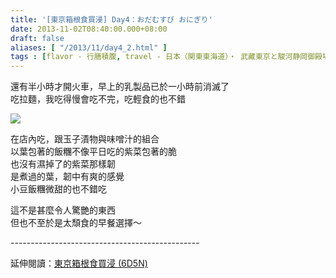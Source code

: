 ```yaml
---
title: '[東京箱根食買浸] Day4：おだむすび おにぎり'
date: 2013-11-02T08:40:00.000+08:00
draft: false
aliases: [ "/2013/11/day4_2.html" ]
tags : [flavor - 行膳積腹, travel - 日本（関東東海道）・ 武藏東京と駿河静岡御殿場と相模神奈川箱根]
---
```


還有半小時才開火車，早上的乳製品已於一小時前消滅了  
吃拉麵，我吃得慢會吃不完，吃輕食的也不錯  

[![](https://4.bp.blogspot.com/--wAlevAfLvA/XCTRP0IVvMI/AAAAAAAACPg/JwsLXxro8Nwr9HMGCIGbm78yTTrjEw9sQCLcBGAs/s640/2.jpg)](https://4.bp.blogspot.com/--wAlevAfLvA/XCTRP0IVvMI/AAAAAAAACPg/JwsLXxro8Nwr9HMGCIGbm78yTTrjEw9sQCLcBGAs/s1600/2.jpg)

在店內吃，跟玉子漬物與味噌汁的組合  
以葉包著的飯糰不像平日吃的紫菜包著的脆  
也沒有濕掉了的紫菜那樣韌  
是煮過的葉，韌中有爽的感覺  
小豆飯糰微甜的也不錯吃  
  
這不是甚麼令人驚艷的東西  
但也不至於是太頹食的早餐選擇～  
  
\-----------------------------------------------  
  
延伸閱讀：[東京箱根食買浸 (6D5N)](http://www.hidie.net/2013/11/6d5n.html)